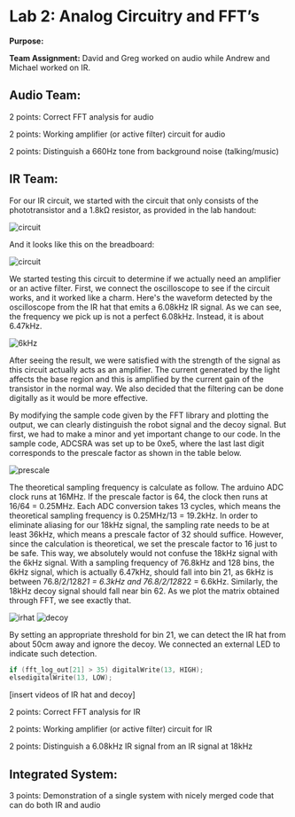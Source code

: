 #  Lab 2: Analog Circuitry and FFT’s

**Purpose:**

**Team Assignment:** David and Greg worked on audio while Andrew and Michael worked on IR.

## Audio Team:

2 points: Correct FFT analysis for audio

2 points: Working amplifier (or active filter) circuit for audio

2 points: Distinguish a 660Hz tone from background noise (talking/music)

## IR Team:

For our IR circuit, we started with the circuit that only consists of the phototransistor and a 1.8kΩ resistor, as provided in the lab handout:

![circuit](https://cei-lab.github.io/ece3400-2018/images/lab2_phototransistor_schem.png)

And it looks like this on the breadboard:

![circuit](https://user-images.githubusercontent.com/42748229/46548398-fa06c080-c89c-11e8-80ef-c81fa1885d85.png)

We started testing this circuit to determine if we actually need an amplifier or an active filter. First, we connect the oscilloscope to see if the circuit works, and it worked like a charm. Here's the waveform detected by the oscilloscope from the IR hat that emits a 6.08kHz IR signal. As we can see, the frequency we pick up is not a perfect 6.08kHz. Instead, it is about 6.47kHz.

![6kHz](https://user-images.githubusercontent.com/42748229/46548656-b2346900-c89d-11e8-9019-e88dd62f9795.jpeg)

After seeing the result, we were satisfied with the strength of the signal as this circuit actually acts as an amplifier. The current generated by the light affects the base region and this is amplified by the current gain of the transistor in the normal way. We also decided that the filtering can be done digitally as it would be more effective.

By modifying the sample code given by the FFT library and plotting the output, we can clearly distinguish the robot signal and the decoy signal. But first, we had to make a minor and yet important change to our code. In the sample code, ADCSRA was set up to be 0xe5, where the last last digit corresponds to the prescale factor as shown in the table below.

![prescale](https://user-images.githubusercontent.com/42748229/46558523-60024080-c8bb-11e8-8624-8f1513b950d4.png)

The theoretical sampling frequency is calculate as follow. The arduino ADC clock runs at 16MHz. If the prescale factor is 64, the clock then runs at 16/64 = 0.25MHz. Each ADC conversion takes 13 cycles, which means the theoretical sampling frequency is 0.25MHz/13 = 19.2kHz. In order to eliminate aliasing for our 18kHz signal, the sampling rate needs to be at least 36kHz, which means a prescale factor of 32 should suffice. However, since the calculation is theoretical, we set the prescale factor to 16 just to be safe. This way, we absolutely would not confuse the 18kHz signal with the 6kHz signal. With a sampling frequency of 76.8kHz and 128 bins, the 6kHz signal, which is actually 6.47kHz, should fall into bin 21, as 6kHz is between 76.8/2/128*21 = 6.3kHz and 76.8/2/128*22 = 6.6kHz. Similarly, the 18kHz decoy signal should fall near bin 62. As we plot the matrix obtained through FFT, we see exactly that.

![irhat](https://user-images.githubusercontent.com/42748229/46559383-3565b700-c8be-11e8-998c-e61b1a442d93.png)
![decoy](https://user-images.githubusercontent.com/42748229/46559389-3bf42e80-c8be-11e8-90a9-d87d710551df.png)

By setting an appropriate threshold for bin 21, we can detect the IR hat from about 50cm away and ignore the decoy. We connected an external LED to indicate such detection.

```cpp
if (fft_log_out[21] > 35) digitalWrite(13, HIGH);
elsedigitalWrite(13, LOW);
```

[insert videos of IR hat and decoy]

2 points: Correct FFT analysis for IR

2 points: Working amplifier (or active filter) circuit for IR

2 points: Distinguish a 6.08kHz IR signal from an IR signal at 18kHz

## Integrated System:

3 points: Demonstration of a single system with nicely merged code that can do both IR and audio
